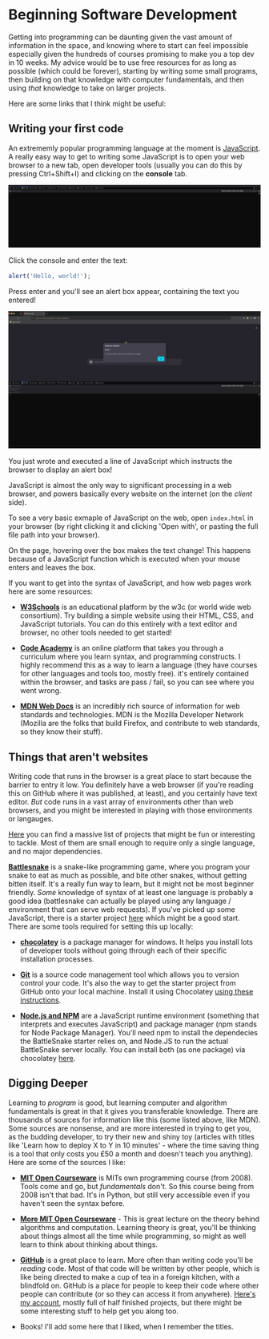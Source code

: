 # Beginning Software Development

Getting into programming can be daunting given the vast amount of information in
the space, and knowing where to start can feel impossible especially given the
hundreds of courses promising to make you a top dev in 10 weeks. My advice would be
to use free resources for as long as possible (which could be forever), starting
by writing some small programs, then building on that knowledge with computer fundamentals, and then using _that_ knowledge to take on larger projects.

Here are some links that I think might be useful:

## Writing your first code

An extrememly popular programming language at the moment is [JavaScript](https://developer.mozilla.org/en-US/docs/Web/JavaScript#:~:text=JavaScript%20(JS)%20is%20a%20lightweight,Apache%20CouchDB%20and%20Adobe%20Acrobat.). 
A really easy way to get to writing some JavaScript is to open your web browser to a new tab, open developer tools (usually you can do this by pressing Ctrl+Shift+I) and clicking on the **console** tab.

![The firefox developer console](./img/dev_console.png)

Click the console and enter the text:

```JavaScript
alert('Hello, world!');
```

Press enter and you'll see an alert box appear, containing the text you entered!

![An alert box appearing in Firefox](./img/alert_log.png)

You just wrote and executed a line of JavaScript which instructs the browser to display an alert box! 

JavaScript is almost the only way to significant processing in a web browser, and powers basically every website on the internet (on the _client_ side). 

To see a very basic exmaple of JavaScript on the web, open `index.html` in your browser (by right clicking it and clicking 'Open with', or pasting the full file path into your browser).

On the page, hovering over the box makes the text change! This happens because of a JavaScript function which is executed when your mouse enters and leaves the box. 

If you want to get into the syntax of JavaScript, and how web pages work here are some resources:

- [**W3Schools**](https://www.w3schools.com/) is an educational platform by the w3c (or world wide web consortium). Try building a simple website using their HTML, CSS, and JavaScript tutorials. You can do this entirely with a text editor and browser, no other tools needed to get started!

- [**Code Academy**](https://www.codecademy.com/enrolled/courses/introduction-to-javascript) is an online platform that takes you through a curriculum where you learn syntax, and programming constructs. I highly recommend this as a way to learn a language (they have courses for other languages and tools too, mostly free). it's entirely contained within the browser, and tasks are pass / fail, so you can see where you went wrong. 

- [**MDN Web Docs**](https://developer.mozilla.org/en-US/docs/Web) is an incredibly rich source of information for web standards and technologies. MDN is the Mozilla Developer Network (Mozilla are the folks that build Firefox, and contribute to web standards, so they know their stuff). 


## Things that aren't websites

Writing code that runs in the browser is a great place to start because the barrier to entry it low. You definitely have a web browser (if you're reading this on GitHub where it was published, at least), and you certainly have text editor. _But_ code runs in a vast array of environments other than web browsers, and you might be interested in playing with those environments or langauges.

[Here](https://github.com/karan/Projects) you can find a massive list of projects that might be fun or interesting to tackle. Most of them are small enough to require only a single language, and no major dependencies.

[**Battlesnake**](https://docs.battlesnake.com/) is a snake-like programming game, where you program your snake to eat as much as possible, and bite other snakes, without getting bitten itself. It's a really fun way to learn, but it might not be most beginner friendly. _Some_ knowledge of syntax of at least one language is probably a good idea (battlesnake can actually be played using any language / environment that can serve web requests). If you've picked up some JavaScript, there is a starter project [here](https://github.com/BattlesnakeOfficial/starter-snake-javascript) which might be a good start. There are some tools required for setting this up locally:

- [**chocolatey**](https://chocolatey.org/install#individual) is a package manager for windows. It helps you install lots of developer tools without going through each of their specific installation processes.

- [**Git**](https://www.git-scm.com/) is a source code management tool which allows you to version control your code. It's also the way to get the starter project from GitHub onto your local machine. Install it using Chocolatey [using these instructions](https://www.geeksforgeeks.org/how-to-install-git-on-windows-using-chocolatey/).

- [**Node.js and NPM**](https://nodejs.org/en) are a JavaScript runtime environment (something that interprets and executes JavaScript) and package manager (npm stands for Node Package Manager). You'll need npm to install the dependecies the BattleSnake starter relies on, and Node.JS to run the actual BattleSnake server locally. You can install both (as one package) via chocolatey [here](https://chocolatey.org/install#individual).


## Digging Deeper

Learning to _program_ is good, but learning computer and algorithm fundamentals is great in that it gives you transferable knowledge. There are thousands of sources for information like this (some listed above, like MDN). Some sources are nonsense, and are more interested in trying to get you, as the budding developer, to try their new and shiny toy (articles with titles like 'Learn how to deploy X to Y in 10 minutes' - where the time saving thing is a tool that only costs you £50 a month and doesn't teach you anything). Here are some of the sources I like:

- [**MIT Open Courseware**](https://ocw.mit.edu/courses/6-00-introduction-to-computer-science-and-programming-fall-2008/) is MITs own programming course (from 2008). Tools come and go, but _fundamentals_ don't. So this course being from 2008 isn't that bad. It's in Python, but still very accessible even if you haven't seen the syntax before. 

- [**More MIT Open Courseware**](https://www.youtube.com/watch?v=nykOeWgQcHM&pp=ygUjbWl0IG9wZW5jb3Vyc2V3YXJlIGNvbXB1dGVyIHNjaWVuY2U%3D) - This is great lecture on the theory behind algorithms and computation. Learning theory is great, you'll be thinking about things almost all the time while programming, so might as well learn to think about thinking about things. 

- [**GitHub**](https://github.com/) is a great place to learn. More often than writing code you'll be _reading_ code. Most of that code will be written by other people, which is like being directed to make a cup of tea in a foreign kitchen, with a blindfold on. GitHub is a place for people to keep their code where other people can contribute (or so they can access it from anywhere). [Here's my account](https://github.com/dawsonalex?tab=repositories), mostly full of half finished projects, but there might be some interesting stuff to help get you along too. 

- Books! I'll add some here that I liked, when I remember the titles. 

